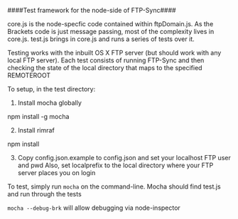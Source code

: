 ####Test framework for the node-side of FTP-Sync####

core.js is the node-specfic code contained within ftpDomain.js. As the Brackets code is just message passing,
most of the complexity lives in core.js. test.js brings in core.js and runs a series of tests over it.

Testing works with the inbuilt OS X FTP server (but should work with any local FTP server). Each test consists of
running FTP-Sync and then checking the state of the local directory that maps to the specified REMOTEROOT


To setup, in the test directory:

1. Install mocha globally

  npm install -g mocha
  
2. Install rimraf

  npm install
  
3. Copy config.json.example to config.json and set your localhost FTP user and pwd
   Also, set localprefix to the local directory where your FTP server places you on login
  
To test, simply run `mocha` on the command-line. Mocha should find test.js and run
through the tests


`mocha --debug-brk` will allow debugging via node-inspector
  
